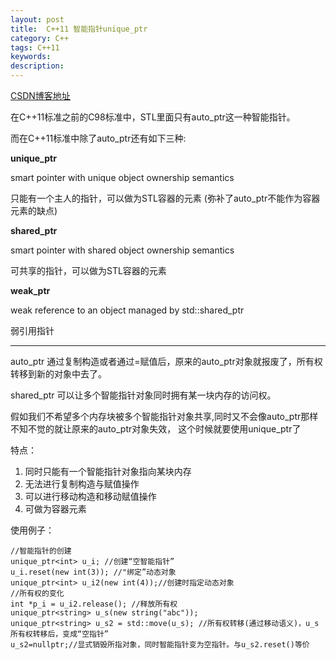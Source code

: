 ```yaml
---
layout: post
title:  C++11 智能指针unique_ptr
category: C++
tags: C++11
keywords: 
description: 
---
```


[CSDN博客地址](http://blog.csdn.net/liukang325/article/details/53611419)

在C++11标准之前的C98标准中，STL里面只有auto_ptr这一种智能指针。

而在C++11标准中除了auto_ptr还有如下三种:

**unique_ptr**

smart pointer with unique object ownership semantics

只能有一个主人的指针，可以做为STL容器的元素 (弥补了auto_ptr不能作为容器元素的缺点)

**shared_ptr**

smart pointer with shared object ownership semantics

可共享的指针，可以做为STL容器的元素

**weak_ptr**

weak reference to an object managed by std::shared_ptr

弱引用指针


----------
auto_ptr 通过复制构造或者通过=赋值后，原来的auto_ptr对象就报废了，所有权转移到新的对象中去了。

shared_ptr 可以让多个智能指针对象同时拥有某一块内存的访问权。

假如我们不希望多个内存块被多个智能指针对象共享,同时又不会像auto_ptr那样不知不觉的就让原来的auto_ptr对象失效， 这个时候就要使用unique_ptr了

特点：

 1. 同时只能有一个智能指针对象指向某块内存
 2. 无法进行复制构造与赋值操作
 3. 可以进行移动构造和移动赋值操作
 4. 可做为容器元素

使用例子：

```
//智能指针的创建  
unique_ptr<int> u_i; //创建“空智能指针”
u_i.reset(new int(3)); //"绑定”动态对象  
unique_ptr<int> u_i2(new int(4));//创建时指定动态对象  
//所有权的变化  
int *p_i = u_i2.release(); //释放所有权  
unique_ptr<string> u_s(new string("abc"));  
unique_ptr<string> u_s2 = std::move(u_s); //所有权转移(通过移动语义)，u_s所有权转移后，变成“空指针”  
u_s2=nullptr;//显式销毁所指对象，同时智能指针变为空指针。与u_s2.reset()等价 
```
